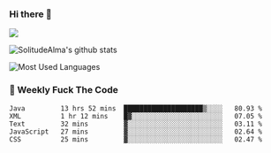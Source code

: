 ### Hi there 👋

<p>
  <a href="https://count.getloli.com/"><img src="https://count.getloli.com/get/@:solitudealma"></a>
</p>

![SolitudeAlma's github stats](https://github-readme-stats.vercel.app/api?username=solitudealma&show_icons=true&theme=radical)

![Most Used Languages](https://github-readme-stats.vercel.app/api/top-langs/?username=solitudealma&layout=compact&hide_border=true&theme=dark)
<!-- ![visitors](https://visitor-badge.glitch.me/badge?page_id=solitudealma.solitudealma.id) -->


### :dart: Weekly Fuck The Code

<!--START_SECTION:waka-->
```text
Java         13 hrs 52 mins  ████████████████████▒░░░░   80.93 % 
XML          1 hr 12 mins    █▓░░░░░░░░░░░░░░░░░░░░░░░   07.05 % 
Text         32 mins         ▓░░░░░░░░░░░░░░░░░░░░░░░░   03.11 % 
JavaScript   27 mins         ▓░░░░░░░░░░░░░░░░░░░░░░░░   02.64 % 
CSS          25 mins         ▓░░░░░░░░░░░░░░░░░░░░░░░░   02.47 % 
```
<!--END_SECTION:waka-->
